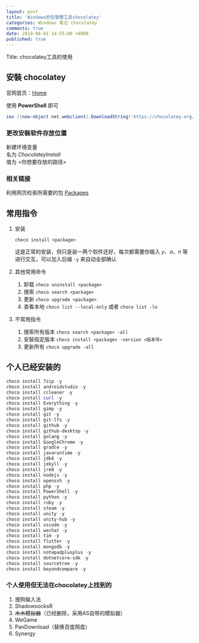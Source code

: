 ```yaml
---
layout: post
title: 'Windows的包管理工具chocolatey'
categories: Windows 笔记 chocolatey 
comments: true
date: 2019-08-01 14:55:00 +0800
published: true
---
```


Title: chocolatey工具的使用

## 安裝 **chocolatey**

官网首页：[Home][Home]

使用 **PowerShell** 即可

```powershell
iex ((new-object net.webclient).DownloadString('https://chocolatey.org/install.ps1'))
```

### 更改安裝软件存放位置

新建环境变量  
名为 *ChocolateyInstall*  
值为 <你想要存放的路径>

### 相关链接

利用网页检索所需要的包 [Packages][Packages]

## 常用指令

1. 安装

    `choco install <package>`

    这是正常的安装，但只是装一两个软件还好，每次都需要你输入 *y、a、n* 等进行交互，可以加入后缀 `-y` 来自动全部确认

2. 其他常用命令
   1. 卸载 `choco uninstall <package>`
   2. 搜索 `choco search <package>`
   3. 更新 `choco upgrade <package>`
   4. 查看本地 `choco list --local-only` 或者 `choco list -lo`

3. 不常用指令
   1. 搜索所有版本 `choco search <package> -all`
   2. 安裝指定版本 `choco install <package> -version <版本号>`
   3. 更新所有 `choco upgrade -all`

## 个人已经安装的

```powershell
choco install 7zip -y
choco install androidstudio -y
choco install ccleaner -y
choco install curl -y
choco install Everything -y
choco install gimp -y
choco install git -y
choco install git-lfs -y
choco install github -y
choco install github-desktop -y
choco install golang -y
choco install GoogleChrome -y
choco install gradle -y
choco install javaruntime -y
choco install jdk8 -y
choco install jekyll -y
choco install jre8 -y
choco install nodejs -y
choco install openssh -y
choco install php -y
choco install PowerShell -y
choco install python -y
choco install ruby -y
choco install steam -y
choco install unity -y
choco install unity-hub -y
choco install vscode -y
choco install wechat -y
choco install tim -y
choco install flutter -y
choco install mongodb -y
choco install notepadplusplus -y
choco install dotnetcore-sdk -y
choco install sourcetree -y
choco install beyondcompare -y
```

### 个人使用但无法在chocolatey上找到的

1. 搜狗输入法
2. ShadowsocksR
3. ~~木木模拟器~~（已经删除，采用AS自带的模拟器）
4. WeGame
5. PanDownload（替换百度网盘）
6. Synergy

[Home]:https://chocolatey.org
[Packages]:https://chocolatey.org/packages
